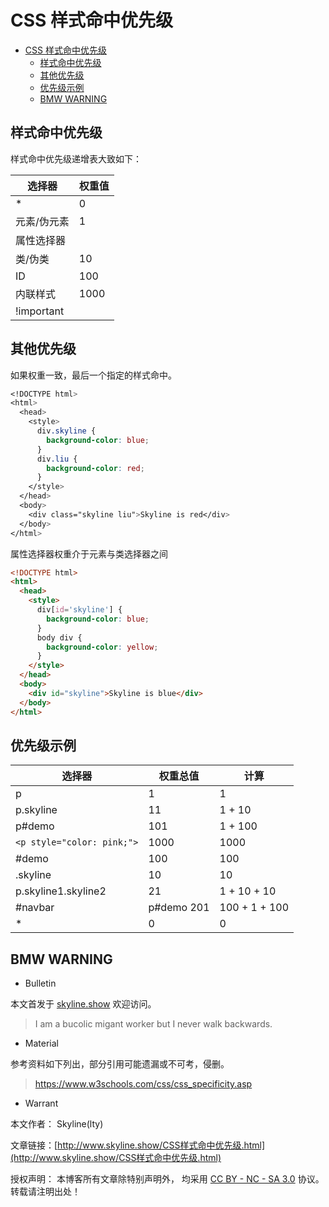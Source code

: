 # CSS 样式命中优先级

<!-- @import "[TOC]" {cmd="toc" depthFrom=1 depthTo=6 orderedList=false} -->

<!-- code_chunk_output -->

- [CSS 样式命中优先级](#css-样式命中优先级)
  - [样式命中优先级](#样式命中优先级)
  - [其他优先级](#其他优先级)
  - [优先级示例](#优先级示例)
  - [BMW WARNING](#bmw-warning)


<!-- /code_chunk_output -->

## 样式命中优先级

样式命中优先级递增表大致如下：

| 选择器      | 权重值 |
| ----------- | ------ |
| \*          | 0      |
| 元素/伪元素 | 1      |
| 属性选择器  |        |
| 类/伪类     | 10     |
| ID          | 100    |
| 内联样式    | 1000   |
| !important  |        |

## 其他优先级

如果权重一致，最后一个指定的样式命中。

```css
<!DOCTYPE html>
<html>
  <head>
    <style>
      div.skyline {
        background-color: blue;
      }
      div.liu {
        background-color: red;
      }
    </style>
  </head>
  <body>
    <div class="skyline liu">Skyline is red</div>
  </body>
</html>
```

属性选择器权重介于元素与类选择器之间

```html
<!DOCTYPE html>
<html>
  <head>
    <style>
      div[id='skyline'] {
        background-color: blue;
      }
      body div {
        background-color: yellow;
      }
    </style>
  </head>
  <body>
    <div id="skyline">Skyline is blue</div>
  </body>
</html>
```

## 优先级示例

| 选择器                     | 权重总值    | 计算          |
| -------------------------- | ----------- | ------------- |
| p                          | 1           | 1             |
| p.skyline                  | 11          | 1 + 10        |
| p#demo                     | 101         | 1 + 100       |
| `<p style="color: pink;">` | 1000        | 1000          |
| \#demo                     | 100         | 100           |
| .skyline                   | 10          | 10            |
| p.skyline1.skyline2        | 21          | 1 + 10 + 10   |
| \#navbar                   | p\#demo 201 | 100 + 1 + 100 |
| \*                         | 0           | 0             |

## BMW WARNING

- Bulletin

本文首发于 [skyline.show](http://www.skyline.show) 欢迎访问。

> I am a bucolic migant worker but I never walk backwards.

- Material

参考资料如下列出，部分引用可能遗漏或不可考，侵删。

>  https://www.w3schools.com/css/css_specificity.asp

- Warrant

本文作者： Skyline(lty)

文章链接：[http://www.skyline.show/CSS样式命中优先级.html](http://www.skyline.show/CSS样式命中优先级.html)

授权声明： 本博客所有文章除特别声明外， 均采用 [CC BY - NC - SA 3.0](https://creativecommons.org/licenses/by-nc-sa/3.0/deed.zh) 协议。 转载请注明出处！

